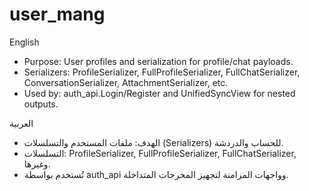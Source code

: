 # user_mang

English

- Purpose: User profiles and serialization for profile/chat payloads.
- Serializers: ProfileSerializer, FullProfileSerializer, FullChatSerializer, ConversationSerializer, AttachmentSerializer, etc.
- Used by: auth_api.Login/Register and UnifiedSyncView for nested outputs.

العربية

- الهدف: ملفات المستخدم والتسلسلات (Serializers) للحساب والدردشة.
- التسلسلات: ProfileSerializer, FullProfileSerializer, FullChatSerializer, وغيرها.
- تُستخدم بواسطة auth_api وواجهات المزامنة لتجهيز المخرجات المتداخلة.
